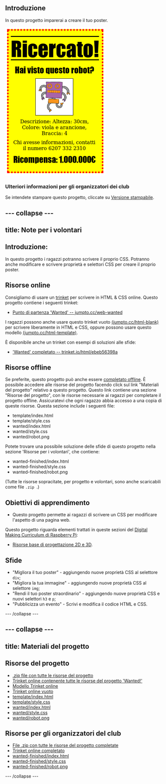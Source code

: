 ## Introduzione

In questo progetto imparerai a creare il tuo poster.

![schermata](images/wanted-final.png)

### Ulteriori informazioni per gli organizzatori dei club

Se intendete stampare questo progetto, cliccate su [Versione stampabile](https://projects.raspberrypi.org/en/projects/wanted/print).

## \--- collapse \---

## title: Note per i volontari

## Introduzione:

In questo progetto i ragazzi potranno scrivere il proprio CSS. Potranno anche modificare e scrivere proprietà e selettori CSS per creare il proprio poster.

## Risorse online

Consigliamo di usare un [trinket](https://trinket.io/) per scrivere in HTML & CSS online. Questo progetto contiene i seguenti trinket:

* [Punto di partenza 'Wanted' -- jumpto.cc/web-wanted](http://jumpto.cc/web-wanted)

I ragazzi possono anche usare questo trinket vuoto [(jumpto.cc/html-blank)](http://jumpto.cc/html-blank) per scrivere liberamente in HTML e CSS, oppure possono usare questo modello [(jumpto.cc/html-template)](http://jumpto.cc/html-template).

È disponibile anche un trinket con esempi di soluzioni alle sfide:

* ['Wanted' completato -- trinket.io/html/ebeb56398a](https://trinket.io/html/ebeb56398a)

## Risorse offline

Se preferite, questo progetto può anche essere [completato offline](https://www.codeclubprojects.org/en-GB/resources/webdev-working-offline/). È possibile accedere alle risorse del progetto facendo click sul link "Materiali del progetto" relativo a questo progetto. Questo link contiene una sezione "Risorse del progetto", con le risorse necessarie ai ragazzi per completare il progetto offline. Assicuratevi che ogni ragazzo abbia accesso a una copia di queste risorse. Questa sezione include i seguenti file:

* template/index.html
* template/style.css
* wanted/index.html
* wanted/style.css
* wanted/robot.png

Potete trovare una possibile soluzione delle sfide di questo progetto nella sezione 'Risorse per i volontari', che contiene:

* wanted-finished/index.html
* wanted-finished/style.css
* wanted-finished/robot.png

(Tutte le risorse sopracitate, per progetto e volontari, sono anche scaricabili come file `.zip `.)

## Obiettivi di apprendimento

* Questo progetto permette ai ragazzi di scrivere un CSS per modificare l'aspetto di una pagina web.

Questo progetto riguarda elementi trattati in queste sezioni del [Digital Making Curriculum di Raspberry Pi](http://rpf.io/curriculum):

* [Risorse base di progettazione 2D e 3D](https://www.raspberrypi.org/curriculum/design/creator).

## Sfide

* "Migliora il tuo poster" - aggiungendo nuove proprietà CSS al selettore `div`;
* "Migliora la tua immagine" - aggiungendo nuove proprietà CSS al selettore `img`;
* "Rendi il tuo poster straordinario" - aggiungendo nuove proprietà CSS e nuovi selettori `h3` e `p`;
* "Pubblicizza un evento" - Scrivi e modifica il codice HTML e CSS.

\--- /collapse \---

## \--- collapse \---

## title: Materiali del progetto

## Risorse del progetto

* [.zip file con tutte le risorse del progetto](https://rpf.io/p/en/wanted-go)
* [Trinket online contenente tutte le risorse del progetto 'Wanted!'](http://jumpto.cc/web-wanted)
* [Modello Trinket online](http://jumpto.cc/trinket-template)
* [Trinket online vuoto](http://jumpto.cc/trinket-blank)
* [template/index.html](resources/template-index.html)
* [template/style.css](resources/template-style.css)
* [wanted/index.html](resources/wanted-index.html)
* [wanted/style.css](resources/wanted-style.css)
* [wanted/robot.png](resources/wanted-robot.png)

## Risorse per gli organizzatori del club

* [File .zip con tutte le risorse del progetto completate](https://rpf.io/p/en/wanted-go)
* [Trinket online completato](https://trinket.io/html/ebeb56398a)
* [wanted-finished/index.html](resources/wanted-finished-index.html)
* [wanted-finished/style.css](resources/wanted-finished-style.css)
* [wanted-finished/robot.png](resources/twanted-finished-robot.png)

\--- /collapse \---